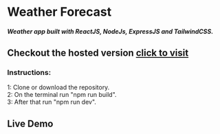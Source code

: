 # Weather Forecast
##### Weather app built with ReactJS, NodeJs, ExpressJS and TailwindCSS.

## Checkout the hosted version [click to visit](https://weatherforecast-c9oz.onrender.com/)
### Instructions:
1: Clone or download the repository.<br/>
2: On the terminal run "npm run build".</br>
3: After that run "npm run dev".</br>

## Live Demo
